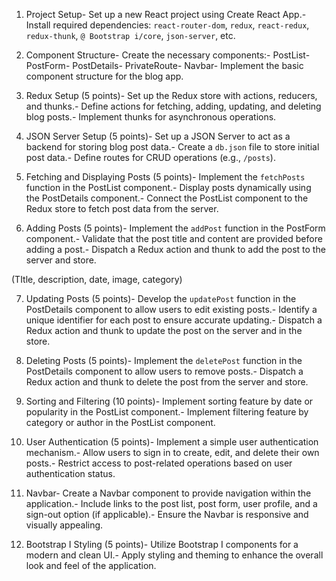 1. Project Setup​- Set up a new React project using Create React App.​- Install required dependencies: `react-router-dom`, `redux`, `react-redux`, `redux-thunk`, `@ Bootstrap i/core`, `json-server`, etc.​



2. Component Structure- Create the necessary components:- PostList- PostForm- PostDetails- PrivateRoute- Navbar- Implement the basic component structure for the blog app.



3. Redux Setup (5 points)- Set up the Redux store with actions, reducers, and thunks.- Define actions for fetching, adding, updating, and deleting blog posts.- Implement thunks for asynchronous operations.



4. JSON Server Setup (5 points)- Set up a JSON Server to act as a backend for storing blog post data.- Create a `db.json` file to store initial post data.- Define routes for CRUD operations (e.g., `/posts`).



5. Fetching and Displaying Posts (5 points)- Implement the `fetchPosts` function in the PostList component.- Display posts dynamically using the PostDetails component.- Connect the PostList component to the Redux store to fetch post data from the server.



6. Adding Posts (5 points)- Implement the `addPost` function in the PostForm component.- Validate that the post title and content are provided before adding a post.- Dispatch a Redux action and thunk to add the post to the server and store.

(TItle, description, date, image, category)



7. Updating Posts (5 points)- Develop the `updatePost` function in the PostDetails component to allow users to edit existing posts.- Identify a unique identifier for each post to ensure accurate updating.- Dispatch a Redux action and thunk to update the post on the server and in the store.



8. Deleting Posts (5 points)- Implement the `deletePost` function in the PostDetails component to allow users to remove posts.- Dispatch a Redux action and thunk to delete the post from the server and store.



9. Sorting and Filtering (10 points)- Implement sorting feature by date or popularity in the PostList component.- Implement filtering feature by category or author in the PostList component.



10. User Authentication (5 points)- Implement a simple user authentication mechanism.- Allow users to sign in to create, edit, and delete their own posts.- Restrict access to post-related operations based on user authentication status.



11. Navbar- Create a Navbar component to provide navigation within the application.- Include links to the post list, post form, user profile, and a sign-out option (if applicable).- Ensure the Navbar is responsive and visually appealing.



12. Bootstrap I Styling (5 points)- Utilize Bootstrap I components for a modern and clean UI.- Apply styling and theming to enhance the overall look and feel of the application.